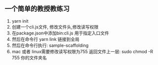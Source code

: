 ## 一个简单的教授教练习

1. yarn init
2. 创建一个cli.js文件, 修改文件头,修改读写权限
3. 在package.json中添加bin:cli.js 用于指定入口文件
4. 然后在命令行 yarn link 链接到全局
5. 然后在命令行执行: sample-scaffolding
6. mac 或者 linux需要修改读写权限为755
    返回文件上一层: sudo chmod -R 755 你的文件夹名
